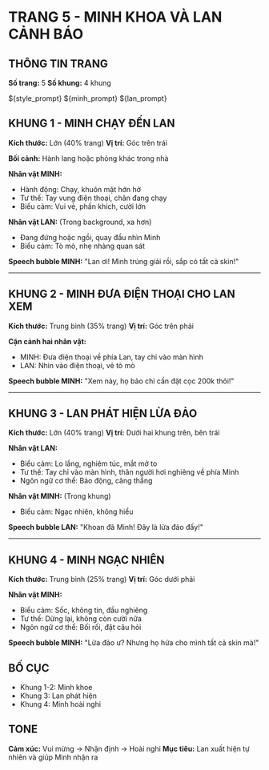 # TRANG 5 - MINH KHOA VÀ LAN CẢNH BÁO

## THÔNG TIN TRANG
**Số trang:** 5
**Số khung:** 4 khung

${style_prompt}
${minh_prompt}
${lan_prompt}

## KHUNG 1 - MINH CHẠY ĐẾN LAN
**Kích thước:** Lớn (40% trang)
**Vị trí:** Góc trên trái

**Bối cảnh:** Hành lang hoặc phòng khác trong nhà

**Nhân vật MINH:**
- Hành động: Chạy, khuôn mặt hớn hở
- Tư thế: Tay vung điện thoại, chân đang chạy
- Biểu cảm: Vui vẻ, phấn khích, cười lớn

**Nhân vật LAN:** (Trong background, xa hơn)
- Đang đứng hoặc ngồi, quay đầu nhìn Minh
- Biểu cảm: Tò mò, nhẹ nhàng quan sát

**Speech bubble MINH:** "Lan ơi! Mình trúng giải rồi, sắp có tất cả skin!"

---

## KHUNG 2 - MINH ĐƯA ĐIỆN THOẠI CHO LAN XEM
**Kích thước:** Trung bình (35% trang)
**Vị trí:** Góc trên phải

**Cận cảnh hai nhân vật:**
- MINH: Đưa điện thoại về phía Lan, tay chỉ vào màn hình
- LAN: Nhìn vào điện thoại, vẻ tò mò

**Speech bubble MINH:** "Xem này, họ bảo chỉ cần đặt cọc 200k thôi!"

---

## KHUNG 3 - LAN PHÁT HIỆN LỪA ĐẢO
**Kích thước:** Lớn (40% trang)
**Vị trí:** Dưới hai khung trên, bên trái

**Nhân vật LAN:**
- Biểu cảm: Lo lắng, nghiêm túc, mắt mở to
- Tư thế: Tay chỉ vào màn hình, thân người hơi nghiêng về phía Minh
- Ngôn ngữ cơ thể: Báo động, căng thẳng

**Nhân vật MINH:** (Trong khung)
- Biểu cảm: Ngạc nhiên, không hiểu

**Speech bubble LAN:** "Khoan đã Minh! Đây là lừa đảo đấy!"

---

## KHUNG 4 - MINH NGẠC NHIÊN
**Kích thước:** Trung bình (25% trang)
**Vị trí:** Góc dưới phải

**Nhân vật MINH:**
- Biểu cảm: Sốc, không tin, đầu nghiêng
- Tư thế: Dừng lại, không còn cười nữa
- Ngôn ngữ cơ thể: Bối rối, đặt câu hỏi

**Speech bubble MINH:** "Lừa đảo ư? Nhưng họ hứa cho mình tất cả skin mà!"

## BỐ CỤC
- Khung 1-2: Minh khoe
- Khung 3: Lan phát hiện
- Khung 4: Minh hoài nghi

## TONE
**Cảm xúc:** Vui mừng → Nhận định → Hoài nghi
**Mục tiêu:** Lan xuất hiện tự nhiên và giúp Minh nhận ra
